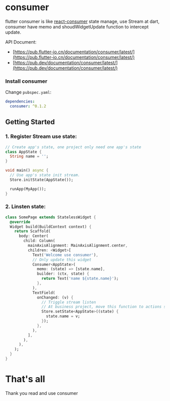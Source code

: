 # consumer

flutter consumer is like [react-consumer](https://github.com/ymzuiku/react-consumer) state manage, use Stream at dart, consumer have memo and shoudWidgetUpdate function to intercept update.

API Document:

- [https://pub.flutter-io.cn/documentation/consumer/latest/](https://pub.flutter-io.cn/documentation/consumer/latest/)
- [https://pub.dev/documentation/consumer/latest/](https://pub.dev/documentation/consumer/latest/)

### Install consumer

Change `pubspec.yaml`:

```yaml
dependencies:
  consumer: ^0.1.2
```

## Getting Started

### 1. Register Stream use state:

```dart
// Create app's state, one project only need one app's state
class AppState {
  String name = '';
}

void main() async {
  // Use app's state init stream.
  Store.initState(AppState());

  runApp(MyApp());
}

```

### 2. Linsten state:

```dart
class SomePage extends StatelessWidget {
  @override
  Widget build(BuildContext context) {
    return Scaffold(
      body: Center(
        child: Column(
          mainAxisAlignment: MainAxisAlignment.center,
          children: <Widget>[
            Text('Welcome use consumer'),
            // Only update this widget
            Consumer<AppState>(
              memo: (state) => [state.name],
              builder: (ctx, state) {
                return Text('name ${state.name}');
              },
            ),
            TextField(
              onChanged: (v) {
                // Triggle stream listen
                // At business project, move this function to actions scripts fold, please.
                Store.setState<AppState>((state) {
                  state.name = v;
                });
              },
            ),
          ],
        ),
      ),
    );
  }
}
```

# That's all

Thank you read and use consumer
